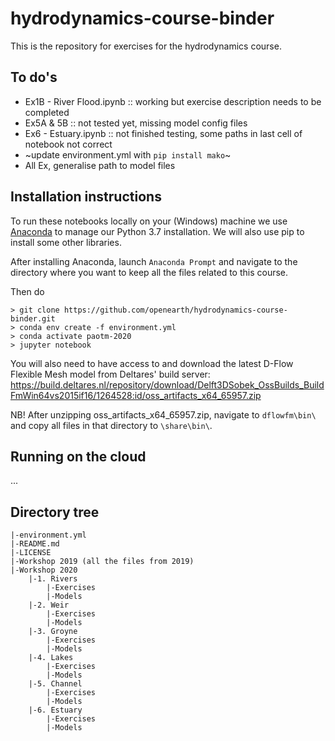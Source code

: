 # hydrodynamics-course-binder

This is the repository for exercises for the hydrodynamics course.

## To do's
* Ex1B - River Flood.ipynb :: working but exercise description needs to be completed
* Ex5A & 5B :: not tested yet, missing model config files
* Ex6 - Estuary.ipynb :: not finished testing, some paths in last cell of notebook not correct
* ~update environment.yml with `pip install mako`~
* All Ex, generalise path to model files


## Installation instructions
To run these notebooks locally on your (Windows) machine we use [Anaconda](https://repo.anaconda.com/archive/Anaconda3-2019.10-Windows-x86_64.exe) to manage our Python 3.7 installation. We will also use pip to install some other libraries.

After installing Anaconda, launch `Anaconda Prompt` and navigate to the directory where you want to keep all the files related to this course.

Then do
```
> git clone https://github.com/openearth/hydrodynamics-course-binder.git
> conda env create -f environment.yml 
> conda activate paotm-2020
> jupyter notebook
```

You will also need to have access to and download the latest D-Flow Flexible Mesh model from Deltares' build server:
https://build.deltares.nl/repository/download/Delft3DSobek_OssBuilds_BuildFmWin64vs2015if16/1264528:id/oss_artifacts_x64_65957.zip   

NB! After unzipping oss_artifacts_x64_65957.zip, navigate to `dflowfm\bin\` and copy all files in that directory to `\share\bin\`.

## Running on the cloud
...

## Directory tree
```
|-environment.yml 
|-README.md
|-LICENSE
|-Workshop 2019 (all the files from 2019)
|-Workshop 2020
	|-1. Rivers
		|-Exercises
		|-Models
	|-2. Weir
		|-Exercises
		|-Models
	|-3. Groyne
		|-Exercises
		|-Models
	|-4. Lakes
		|-Exercises
		|-Models
	|-5. Channel
		|-Exercises
		|-Models
	|-6. Estuary
		|-Exercises
		|-Models
```
